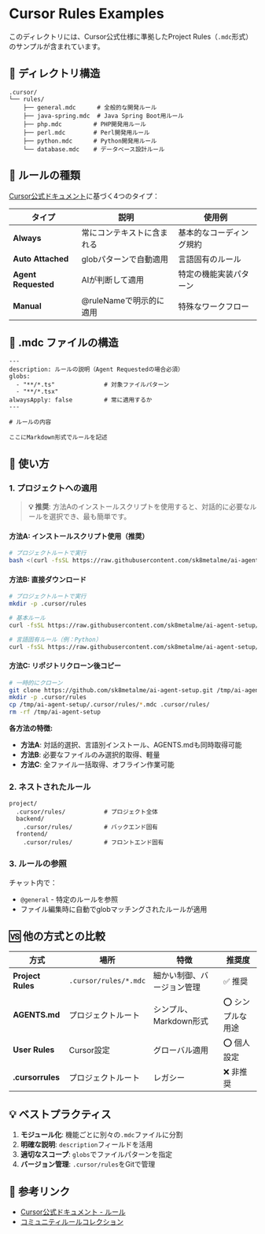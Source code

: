 # Cursor Rules Examples

このディレクトリには、Cursor公式仕様に準拠したProject Rules（`.mdc`形式）のサンプルが含まれています。

## 📁 ディレクトリ構造

```
.cursor/
└── rules/
    ├── general.mdc      # 全般的な開発ルール
    ├── java-spring.mdc  # Java Spring Boot用ルール
    ├── php.mdc         # PHP開発用ルール
    ├── perl.mdc        # Perl開発用ルール
    ├── python.mdc      # Python開発用ルール
    └── database.mdc    # データベース設計ルール
```

## 🔧 ルールの種類

[Cursor公式ドキュメント](https://docs.cursor.com/ja/context/rules)に基づく4つのタイプ：

| タイプ | 説明 | 使用例 |
|--------|------|--------|
| **Always** | 常にコンテキストに含まれる | 基本的なコーディング規約 |
| **Auto Attached** | globパターンで自動適用 | 言語固有のルール |
| **Agent Requested** | AIが判断して適用 | 特定の機能実装パターン |
| **Manual** | @ruleNameで明示的に適用 | 特殊なワークフロー |

## 📝 .mdc ファイルの構造

```mdc
---
description: ルールの説明（Agent Requestedの場合必須）
globs:
  - "**/*.ts"              # 対象ファイルパターン
  - "**/*.tsx"
alwaysApply: false         # 常に適用するか
---

# ルールの内容

ここにMarkdown形式でルールを記述
```

## 🚀 使い方

### 1. プロジェクトへの適用

> **💡 推奨**: 方法Aのインストールスクリプトを使用すると、対話的に必要なルールを選択でき、最も簡単です。

#### 方法A: インストールスクリプト使用（推奨）
```bash
# プロジェクトルートで実行
bash <(curl -fsSL https://raw.githubusercontent.com/sk8metalme/ai-agent-setup/main/install-project.sh)
```

#### 方法B: 直接ダウンロード
```bash
# プロジェクトルートで実行
mkdir -p .cursor/rules

# 基本ルール
curl -fsSL https://raw.githubusercontent.com/sk8metalme/ai-agent-setup/main/.cursor/rules/general.mdc -o .cursor/rules/general.mdc

# 言語固有ルール（例：Python）
curl -fsSL https://raw.githubusercontent.com/sk8metalme/ai-agent-setup/main/.cursor/rules/python.mdc -o .cursor/rules/python.mdc
```

#### 方法C: リポジトリクローン後コピー
```bash
# 一時的にクローン
git clone https://github.com/sk8metalme/ai-agent-setup.git /tmp/ai-agent-setup
mkdir -p .cursor/rules
cp /tmp/ai-agent-setup/.cursor/rules/*.mdc .cursor/rules/
rm -rf /tmp/ai-agent-setup
```

**各方法の特徴:**
- **方法A**: 対話的選択、言語別インストール、AGENTS.mdも同時取得可能
- **方法B**: 必要なファイルのみ選択的取得、軽量
- **方法C**: 全ファイル一括取得、オフライン作業可能

### 2. ネストされたルール

```
project/
  .cursor/rules/           # プロジェクト全体
  backend/
    .cursor/rules/         # バックエンド固有
  frontend/
    .cursor/rules/         # フロントエンド固有
```

### 3. ルールの参照

チャット内で：
- `@general` - 特定のルールを参照
- ファイル編集時に自動でglobマッチングされたルールが適用

## 🆚 他の方式との比較

| 方式 | 場所 | 特徴 | 推奨度 |
|------|------|------|--------|
| **Project Rules** | `.cursor/rules/*.mdc` | 細かい制御、バージョン管理 | ✅ 推奨 |
| **AGENTS.md** | プロジェクトルート | シンプル、Markdown形式 | ⭕ シンプルな用途 |
| **User Rules** | Cursor設定 | グローバル適用 | ⭕ 個人設定 |
| **.cursorrules** | プロジェクトルート | レガシー | ❌ 非推奨 |

## 💡 ベストプラクティス

1. **モジュール化**: 機能ごとに別々の`.mdc`ファイルに分割
2. **明確な説明**: `description`フィールドを活用
3. **適切なスコープ**: `globs`でファイルパターンを指定
4. **バージョン管理**: `.cursor/rules`をGitで管理

## 🔗 参考リンク

- [Cursor公式ドキュメント - ルール](https://docs.cursor.com/ja/context/rules)
- [コミュニティルールコレクション](https://github.com/PatrickJS/awesome-cursorrules)

